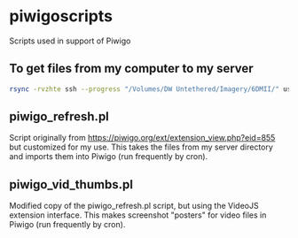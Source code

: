# piwigoscripts
Scripts used in support of Piwigo

## To get files from my computer to my server
```bash
rsync -rvzhte ssh --progress "/Volumes/DW Untethered/Imagery/6DMII/" username@lebanon.dreamhost.com:/home/username/mysite.com/galleries/ --partial-dir=.rsync-partial
```

## piwigo_refresh.pl
Script originally from https://piwigo.org/ext/extension_view.php?eid=855 but customized for my use. This takes the files from my server directory and imports them into Piwigo (run frequently by cron).

## piwigo_vid_thumbs.pl
Modified copy of the piwigo_refresh.pl script, but using the VideoJS extension interface. This makes screenshot "posters" for video files in Piwigo (run frequently by cron).
